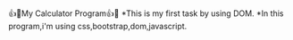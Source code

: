 👍🔢My Calculator Program👍💯
*This is my first task by using DOM.
*In this program,i'm using css,bootstrap,dom,javascript.
